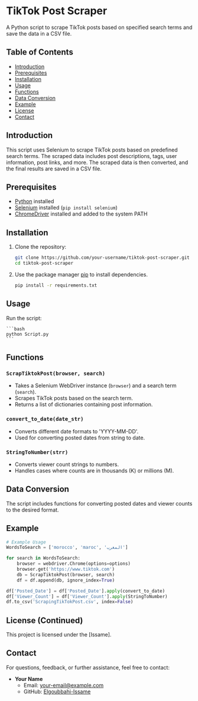 # TikTok Post Scraper

A Python script to scrape TikTok posts based on specified search terms and save the data in a CSV file.

## Table of Contents

- [Introduction](#introduction)
- [Prerequisites](#prerequisites)
- [Installation](#installation)
- [Usage](#usage)
- [Functions](#functions)
- [Data Conversion](#data-conversion)
- [Example](#example)
- [License](#license)
- [Contact](#contact)

## Introduction

This script uses Selenium to scrape TikTok posts based on predefined search terms. The scraped data includes post descriptions, tags, user information, post links, and more. The scraped data is then converted, and the final results are saved in a CSV file.

## Prerequisites

- [Python](https://www.python.org/) installed
- [Selenium](https://www.selenium.dev/documentation/en/) installed (`pip install selenium`)
- [ChromeDriver](https://sites.google.com/chromium.org/driver/) installed and added to the system PATH

## Installation

1. Clone the repository:

   ```bash
   git clone https://github.com/your-username/tiktok-post-scraper.git
   cd tiktok-post-scraper
   ```
2. Use the package manager [pip](https://pip.pypa.io/en/stable/) to install dependencies.

   ```bash
   pip install -r requirements.txt
   ```
## Usage

Run the script:

    ```bash
    python Script.py
    ```

## Functions

### `ScrapTiktokPost(browser, search)`

- Takes a Selenium WebDriver instance (`browser`) and a search term (`search`).
- Scrapes TikTok posts based on the search term.
- Returns a list of dictionaries containing post information.

### `convert_to_date(date_str)`

- Converts different date formats to 'YYYY-MM-DD'.
- Used for converting posted dates from string to date.

### `StringToNumber(strr)`

- Converts viewer count strings to numbers.
- Handles cases where counts are in thousands (K) or millions (M).

## Data Conversion

The script includes functions for converting posted dates and viewer counts to the desired format.

## Example

```python
# Example Usage
WordsToSearch = ['morocco', 'maroc', 'المغرب']

for search in WordsToSearch:
    browser = webdriver.Chrome(options=options)
    browser.get('https://www.tiktok.com')
    db = ScrapTiktokPost(browser, search)
    df = df.append(db, ignore_index=True)

df['Posted_Date'] = df['Posted_Date'].apply(convert_to_date)
df['Viewer_Count'] = df['Viewer_Count'].apply(StringToNumber)
df.to_csv('ScrapingTikTokPost.csv', index=False)
```

## License (Continued)

This project is licensed under the [Issame].

## Contact

For questions, feedback, or further assistance, feel free to contact:

- **Your Name**
  - Email: [your-email@example.com](mailto:issamalgoubahi@gmail.com)
  - GitHub: [Elgoubbahi-Issame](https://github.com/Elgoubbahi-Issame/)

